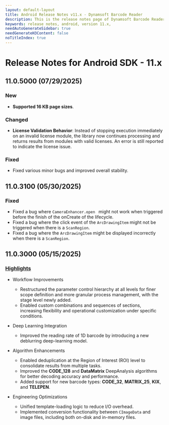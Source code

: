 ```yaml
---
layout: default-layout
title: Android Release Notes v11.x - Dynamsoft Barcode Reader
description: This is the release notes page of Dynamsoft Barcode Reader for Android SDK v11.x.
keywords: release notes, android, version 11.x,
needAutoGenerateSidebar: true
needGenerateH3Content: false
noTitleIndex: true
---
```


# Release Notes for Android SDK - 11.x

## 11.0.5000 (07/29/2025)

### New

- **Supported 16 KB page sizes**.

### Changed

- **License Validation Behavior**: Instead of stopping execution immediately on an invalid license module, the library now continues processing and returns results from modules with valid licenses. An error is still reported to indicate the license issue.

### Fixed

- Fixed various minor bugs and improved overall stability.

## 11.0.3100 (05/30/2025)

### Fixed

- Fixed a bug where `CameraEnhancer.open ` might not work when triggered before the finish of the onCreate of the lifecycle.
- Fixed a bug where the click event of the `ArcDrawingItem` might not be triggered when there is a `ScanRegion`.
- Fixed a bug where the `ArcDrawingItem` might be displayed incorrectly when there is a `ScanRegion`.

## 11.0.3000 (05/15/2025)

### [Highlights](https://www.dynamsoft.com/release-highlights/?product=dbr11.0)

- Workflow Improvements
  - Restructured the parameter control hierarchy at all levels for finer scope definition and more granular process management, with the stage level newly added.
  - Enabled custom combinations and sequences of sections, increasing flexibility and operational customization under specific conditions.

- Deep Learning Integration
  - Improved the reading rate of 1D barcode by introducing a new deblurring deep-learning model.

- Algorithm Enhancements
  - Enabled deduplication at the Region of Interest (ROI) level to consolidate results from multiple tasks.
  - Improved the **CODE_128** and **DataMatrix** DeepAnalysis algorithms for better decoding accuracy and performance.
  - Added support for new barcode types: **CODE_32**, **MATRIX_25**, **KIX**, and **TELEPEN**.

- Engineering Optimizations
  - Unified template-loading logic to reduce I/O overhead.
  - Implemented conversion functionality between `CImageData` and image files, including both on-disk and in-memory files.

